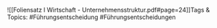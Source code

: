 
![[Foliensatz I Wirtschaft - Unternehmensstruktur.pdf#page=24]]Tags & Topics:
   #Führungsentscheidung
   #Führungsentscheidungen
